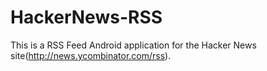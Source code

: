 HackerNews-RSS
==============

This is a RSS Feed Android application for the Hacker News site(http://news.ycombinator.com/rss).
